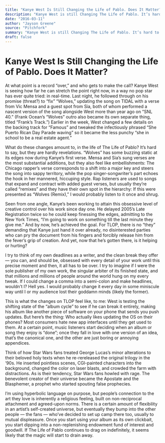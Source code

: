 ```yaml
---
title: "Kanye West Is Still Changing the Life of Pablo. Does It Matter?"
description: "Kanye West is still Changing The Life of Pablo. It’s hard to say, but they are hardly revelations. The Chicago rapper’s verse corresponds to shift into a major key...."
date: "2016-03-11"
author: "Jayson Greene"
source: "Pitchfork"
summary: "Kanye West is still Changing The Life of Pablo. It’s hard to say, but they are hardly revelations. The Chicago rapper’s verse corresponds to shift into a major key."
draft: false
---
```


# Kanye West Is Still Changing the Life of Pablo. Does It Matter?

At what point is a record “over,” and who gets to make the call? Kanye West is seeing how far he can stretch the point right now, in a way no pop star has ever quite tried: in real-time. Last night, he followed through on his promise (threat?) to “fix” “Wolves,” updating the song on TIDAL with a verse from Vic Mensa and a guest spot from Sia, both of whom performed a nascent version of the song alongside West more than year ago on “SNL 40.” (Frank Ocean’s “Wolves” outro also became its own separate thing, titled “Frank’s Track.”) Earlier in the week, West changed a few details on the backing track for “Famous” and tweaked the infectiously phrased “She Puerto Rican Day Parade waving” so it became the less punchy “she in school to be a real estate agent.”

What do these changes amount to, in the life of The Life of Pablo? It’s hard to say, but they are hardly revelations. “Wolves” has some buzzing static at its edges now during Kanye’s first verse. Mensa and Sia’s sung verses are the most substantial additions, but they also feel like embellishments: The Chicago rapper’s verse corresponds to a shift into a major key and steers the song into sappy territory, while the pop singer-songwriter’s part echoes the hook in her mannered, hiccuping style. Rap listeners are used to songs that expand and contract with added guest verses, but usually they’re called “remixes” and they have their own spot in the hierarchy: If this were presented as “Wolves (Remix),” I would probably listen to it once and shrug.

Seen from one angle, Kanye’s been working to attain this obsessive level of creative control over his work since day one. He delayed 2005’s Late Registration twice so he could keep finessing the edges, admitting to the New York Times, “I’m going to work on something till the last minute they give me.” And by now, he’s achieved the goal. For TLOP, there is no “they” demanding that Kanye just hand it over already, no disinterested parties who can pry the document from his fingers and forcibly release him from the fever’s grip of creation. And yet, now that he’s gotten there, is it helping or hurting?

I try to think of my own deadlines as a writer, and the clean break they offer — you can, and should be, obsessed with every detail of your work until this precise moment and then, it all has to be over. I try to imagine if I were the sole publisher of my own work, the singular arbiter of its finished state, and that millions and millions of people around the world hung on my every tweak. If I could change a comma into a semi-colon and make headlines, wouldn’t I? Hell yes. I would probably change it every day in some miniscule way until I or my audience lost their goddamn minds (likely the former).

This is what the changes on TLOP feel like, to me: West is testing the shifting state of the “album cycle” to see if he can break it entirely, making his album like another piece of software on your phone that sends you push updates. But here’s the thing: Who actually likes updating the OS on their phones? Most consumers hate new app interfaces until they get used to them. At a certain point, music listeners start deciding when an album or song they enjoy is “done”; once they fall in love with one version of an idea, that’s the canonical one, and the other are just boring or annoying appendices.

Think of how Star Wars fans treated George Lucas’s minor alterations to their beloved holy texts when he re-rereleased the original trilogy in the ‘90s. He inserted pointless scenes, CGI-painted characters into the background, changed the color on laser blasts, and crowded the farm with distractions. As is their tendency, Star Wars fans howled with rage. The benevolent creator of their universe became the Apostate and the Blasphemer, a prophet who started spouting false prophecies.

I’m using hyperbolic language on purpose, but people’s connection to the art they love is inherently a religious feeling, built on non-reciprocal attachment and agreed-upon norms. There is a certain amount of flexibility in an artist’s self-created universe, but eventually they bump into the other people — the fans — who’ve decided to set up camp there too, usually to mutual displeasure. Once you start using your album as its own clickbait, you start dipping into a non-replenishing endowment fund of interest and goodwill. If The Life of Pablo continues to drag on indefinitely, it seems likely that the magic will start to drain away.
